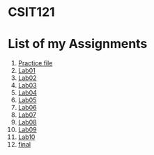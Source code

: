 # CSIT121

<h1>List of my Assignments</h1>

<ol>
<li><a href= "Practice/demo.html">Practice file</a></li>
<li><a href= "Lab01/aboutme.html">Lab01</a></li>
<li><a href= "Lab02/">Lab02</a></li>
<li><a href= "Lab03/">Lab03</a></li> 
<li><a href= "Lab04/">Lab04</a></li>
<li><a href= "Lab05/">Lab05</a></li>
<li><a href= "Lab06/">Lab06</a></li>
<li><a href= "Lab07/">Lab07</a></li>
<li><a href= "Lab08/">Lab08</a></li>
<li><a href= "Lab09/">Lab09</a></li>
<li><a href= "Lab10/">Lab10</a></li>
<li><a href= "final/">final</a></li>
</ol>
